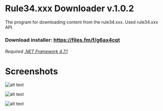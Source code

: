 # Rule34.xxx Downloader v.1.0.2

The program for downloading content from the rule34.xxx. Used rule34.xxx API.

### Download installer: https://files.fm/f/g6ax4cqt

###### Required [.NET Framework 4.7.1](https://www.microsoft.com/net/download/dotnet-framework-runtime)

# Screenshots

![alt text](https://i.imgur.com/9fWteq9.png "")

![alt text](https://i.imgur.com/JaiG6tk.png "")

![alt text](https://i.imgur.com/TcbQhI4.png "")
